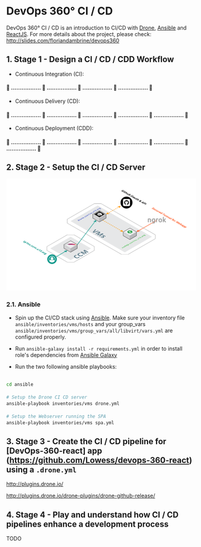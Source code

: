 # DevOps 360° CI / CD

DevOps 360° CI / CD is an introduction to CI/CD with [Drone](http://drone.io/), [Ansible](https://www.ansible.com/) and [ReactJS](https://reactjs.org/). For more details about the project, please check: http://slides.com/floriandambrine/devops360

## 1. Stage 1 - Design a CI / CD / CDD Workflow

* Continuous Integration (CI):

#### :round_pushpin: ................. :twisted_rightwards_arrows: ................. :twisted_rightwards_arrows: ................. :twisted_rightwards_arrows: ................. :checkered_flag:

* Continuous Delivery (CD):

#### :round_pushpin: ................. :twisted_rightwards_arrows: ................. :twisted_rightwards_arrows: ................. :twisted_rightwards_arrows: ................. :twisted_rightwards_arrows: ................. :checkered_flag:

* Continuous Deployment (CDD):

#### :round_pushpin: ................. :twisted_rightwards_arrows: ................. :twisted_rightwards_arrows: ................. :twisted_rightwards_arrows: ................. :twisted_rightwards_arrows: ................. :twisted_rightwards_arrows: ................. :checkered_flag:

## 2. Stage 2 - Setup the CI / CD Server

![CI CD Infrastructure](./docs/devops-ci-cd-infra.png "DevOps-360 CI CD Infrastructure")

### 2.1. Ansible

* Spin up the CI/CD stack using [Ansible](https://www.ansible.com/). Make sure your inventory file `ansible/inventories/vms/hosts` and your group_vars `ansible/inventories/vms/group_vars/all/libvirt/vars.yml` are configured properly.

* Run `ansible-galaxy install -r requirements.yml` in order to install role's dependencies from [Ansible Galaxy](https://galaxy.ansible.com/)

* Run the two following ansible playbooks:
```sh

cd ansible

# Setup the Drone CI CD server
ansible-playbook inventories/vms drone.yml

# Setup the Webserver running the SPA
ansible-playbook inventories/vms spa.yml
```

## 3. Stage 3 - Create the CI / CD pipeline for [DevOps-360-react] app (https://github.com/Lowess/devops-360-react) using a `.drone.yml`

http://plugins.drone.io/

http://plugins.drone.io/drone-plugins/drone-github-release/


## 4. Stage 4 - Play and understand how CI / CD pipelines enhance a development process

TODO